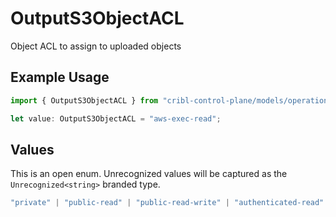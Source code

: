 # OutputS3ObjectACL

Object ACL to assign to uploaded objects

## Example Usage

```typescript
import { OutputS3ObjectACL } from "cribl-control-plane/models/operations";

let value: OutputS3ObjectACL = "aws-exec-read";
```

## Values

This is an open enum. Unrecognized values will be captured as the `Unrecognized<string>` branded type.

```typescript
"private" | "public-read" | "public-read-write" | "authenticated-read" | "aws-exec-read" | "bucket-owner-read" | "bucket-owner-full-control" | Unrecognized<string>
```